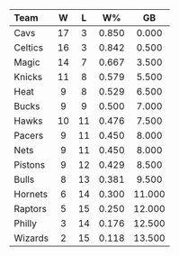 | Team                             |  W  |  L  |  W%   |   GB   |
|:---------------------------------|:---:|:---:|:-----:|:------:|
| [](/r/clevelandcavs) Cavs        | 17  |  3  | 0.850 | 0.000  |
| [](/r/bostonceltics) Celtics     | 16  |  3  | 0.842 | 0.500  |
| [](/r/orlandomagic) Magic        | 14  |  7  | 0.667 | 3.500  |
| [](/r/nyknicks) Knicks           | 11  |  8  | 0.579 | 5.500  |
| [](/r/heat) Heat                 |  9  |  8  | 0.529 | 6.500  |
| [](/r/mkebucks) Bucks            |  9  |  9  | 0.500 | 7.000  |
| [](/r/atlantahawks) Hawks        | 10  | 11  | 0.476 | 7.500  |
| [](/r/pacers) Pacers             |  9  | 11  | 0.450 | 8.000  |
| [](/r/gonets) Nets               |  9  | 11  | 0.450 | 8.000  |
| [](/r/detroitpistons) Pistons    |  9  | 12  | 0.429 | 8.500  |
| [](/r/chicagobulls) Bulls        |  8  | 13  | 0.381 | 9.500  |
| [](/r/charlottehornets) Hornets  |  6  | 14  | 0.300 | 11.000 |
| [](/r/torontoraptors) Raptors    |  5  | 15  | 0.250 | 12.000 |
| [](/r/sixers) Philly             |  3  | 14  | 0.176 | 12.500 |
| [](/r/washingtonwizards) Wizards |  2  | 15  | 0.118 | 13.500 |